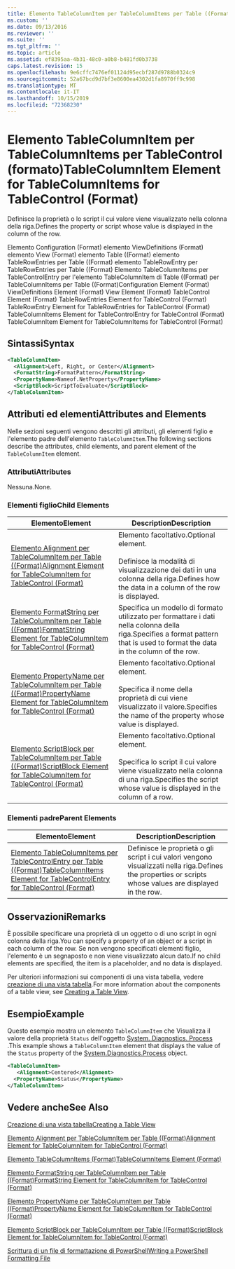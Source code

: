 ```yaml
---
title: Elemento TableColumnItem per TableColumnItems per Table ((Format) | Microsoft Docs
ms.custom: ''
ms.date: 09/13/2016
ms.reviewer: ''
ms.suite: ''
ms.tgt_pltfrm: ''
ms.topic: article
ms.assetid: ef8395aa-4b31-48c0-a0b8-b481fd0b3738
caps.latest.revision: 15
ms.openlocfilehash: 9e6cffc7476ef01124d95ecbf287d9788b0324c9
ms.sourcegitcommit: 52a67bcd9d7bf3e8600ea4302d1fa8970ff9c998
ms.translationtype: MT
ms.contentlocale: it-IT
ms.lasthandoff: 10/15/2019
ms.locfileid: "72368230"
---
```

# <a name="tablecolumnitem-element-for-tablecolumnitems-for-tablecontrol-format"></a><span data-ttu-id="fda4e-102">Elemento TableColumnItem per TableColumnItems per TableControl (formato)</span><span class="sxs-lookup"><span data-stu-id="fda4e-102">TableColumnItem Element for TableColumnItems for TableControl (Format)</span></span>

<span data-ttu-id="fda4e-103">Definisce la proprietà o lo script il cui valore viene visualizzato nella colonna della riga.</span><span class="sxs-lookup"><span data-stu-id="fda4e-103">Defines the property or script whose value is displayed in the column of the row.</span></span>

<span data-ttu-id="fda4e-104">Elemento Configuration (Format) elemento ViewDefinitions (Format) elemento View (Format) elemento Table ((Format) elemento TableRowEntries per Table ((Format) elemento TableRowEntry per TableRowEntries per Table ((Format) Elemento TableColumnItems per TableControlEntry per l'elemento TableColumnItem di Table ((Format) per TableColumnItems per Table ((Format)</span><span class="sxs-lookup"><span data-stu-id="fda4e-104">Configuration Element (Format) ViewDefinitions Element (Format) View Element (Format) TableControl Element (Format) TableRowEntries Element for TableControl (Format) TableRowEntry Element for TableRowEntries for TableControl (Format) TableColumnItems Element for TableControlEntry for TableControl (Format) TableColumnItem Element for TableColumnItems for TableControl (Format)</span></span>

## <a name="syntax"></a><span data-ttu-id="fda4e-105">Sintassi</span><span class="sxs-lookup"><span data-stu-id="fda4e-105">Syntax</span></span>

```xml
<TableColumnItem>
  <Alignment>Left, Right, or Center</Alignment>
  <FormatString>FormatPattern</FormatString>
  <PropertyName>Nameof.NetProperty</PropertyName>
  <ScriptBlock>ScriptToEvaluate</ScriptBlock>
</TableColumnItem>
```

## <a name="attributes-and-elements"></a><span data-ttu-id="fda4e-106">Attributi ed elementi</span><span class="sxs-lookup"><span data-stu-id="fda4e-106">Attributes and Elements</span></span>

<span data-ttu-id="fda4e-107">Nelle sezioni seguenti vengono descritti gli attributi, gli elementi figlio e l'elemento padre dell'elemento `TableColumnItem`.</span><span class="sxs-lookup"><span data-stu-id="fda4e-107">The following sections describe the attributes, child elements, and parent element of the `TableColumnItem` element.</span></span>

### <a name="attributes"></a><span data-ttu-id="fda4e-108">Attributi</span><span class="sxs-lookup"><span data-stu-id="fda4e-108">Attributes</span></span>

<span data-ttu-id="fda4e-109">Nessuna.</span><span class="sxs-lookup"><span data-stu-id="fda4e-109">None.</span></span>

### <a name="child-elements"></a><span data-ttu-id="fda4e-110">Elementi figlio</span><span class="sxs-lookup"><span data-stu-id="fda4e-110">Child Elements</span></span>

|<span data-ttu-id="fda4e-111">Elemento</span><span class="sxs-lookup"><span data-stu-id="fda4e-111">Element</span></span>|<span data-ttu-id="fda4e-112">Description</span><span class="sxs-lookup"><span data-stu-id="fda4e-112">Description</span></span>|
|-------------|-----------------|
|[<span data-ttu-id="fda4e-113">Elemento Alignment per TableColumnItem per Table ((Format)</span><span class="sxs-lookup"><span data-stu-id="fda4e-113">Alignment Element for TableColumnItem for TableControl (Format)</span></span>](./alignment-element-for-tablecolumnitem-for-tablecontrol-format.md)|<span data-ttu-id="fda4e-114">Elemento facoltativo.</span><span class="sxs-lookup"><span data-stu-id="fda4e-114">Optional element.</span></span><br /><br /> <span data-ttu-id="fda4e-115">Definisce la modalità di visualizzazione dei dati in una colonna della riga.</span><span class="sxs-lookup"><span data-stu-id="fda4e-115">Defines how the data in a column of the row is displayed.</span></span>|
|[<span data-ttu-id="fda4e-116">Elemento FormatString per TableColumnItem per Table ((Format)</span><span class="sxs-lookup"><span data-stu-id="fda4e-116">FormatString Element for TableColumnItem for TableControl (Format)</span></span>](./formatstring-element-for-tablecolumnitem-for-tablecontrol-format.md)|<span data-ttu-id="fda4e-117">Specifica un modello di formato utilizzato per formattare i dati nella colonna della riga.</span><span class="sxs-lookup"><span data-stu-id="fda4e-117">Specifies a format pattern that is used to format the data in the column of the row.</span></span>|
|[<span data-ttu-id="fda4e-118">Elemento PropertyName per TableColumnItem per Table ((Format)</span><span class="sxs-lookup"><span data-stu-id="fda4e-118">PropertyName Element for TableColumnItem for TableControl (Format)</span></span>](./propertyname-element-for-tablecolumnitem-for-tablecontrol-format.md)|<span data-ttu-id="fda4e-119">Elemento facoltativo.</span><span class="sxs-lookup"><span data-stu-id="fda4e-119">Optional element.</span></span><br /><br /> <span data-ttu-id="fda4e-120">Specifica il nome della proprietà di cui viene visualizzato il valore.</span><span class="sxs-lookup"><span data-stu-id="fda4e-120">Specifies the name of the property whose value is displayed.</span></span>|
|[<span data-ttu-id="fda4e-121">Elemento ScriptBlock per TableColumnItem per Table ((Format)</span><span class="sxs-lookup"><span data-stu-id="fda4e-121">ScriptBlock Element for TableColumnItem for TableControl (Format)</span></span>](./scriptblock-element-for-tablecolumnitem-for-tablecontrol-format.md)|<span data-ttu-id="fda4e-122">Elemento facoltativo.</span><span class="sxs-lookup"><span data-stu-id="fda4e-122">Optional element.</span></span><br /><br /> <span data-ttu-id="fda4e-123">Specifica lo script il cui valore viene visualizzato nella colonna di una riga.</span><span class="sxs-lookup"><span data-stu-id="fda4e-123">Specifies the script whose value is displayed in the column of a row.</span></span>|

### <a name="parent-elements"></a><span data-ttu-id="fda4e-124">Elementi padre</span><span class="sxs-lookup"><span data-stu-id="fda4e-124">Parent Elements</span></span>

|<span data-ttu-id="fda4e-125">Elemento</span><span class="sxs-lookup"><span data-stu-id="fda4e-125">Element</span></span>|<span data-ttu-id="fda4e-126">Description</span><span class="sxs-lookup"><span data-stu-id="fda4e-126">Description</span></span>|
|-------------|-----------------|
|[<span data-ttu-id="fda4e-127">Elemento TableColumnItems per TableControlEntry per Table ((Format)</span><span class="sxs-lookup"><span data-stu-id="fda4e-127">TableColumnItems Element for TableControlEntry for TableControl (Format)</span></span>](./tablecolumnitems-element-for-tablerowentry-for-tablecontrol-format.md)|<span data-ttu-id="fda4e-128">Definisce le proprietà o gli script i cui valori vengono visualizzati nella riga.</span><span class="sxs-lookup"><span data-stu-id="fda4e-128">Defines the properties or scripts whose values are displayed in the row.</span></span>|

## <a name="remarks"></a><span data-ttu-id="fda4e-129">Osservazioni</span><span class="sxs-lookup"><span data-stu-id="fda4e-129">Remarks</span></span>

<span data-ttu-id="fda4e-130">È possibile specificare una proprietà di un oggetto o di uno script in ogni colonna della riga.</span><span class="sxs-lookup"><span data-stu-id="fda4e-130">You can specify a property of an object or a script in each column of the row.</span></span> <span data-ttu-id="fda4e-131">Se non vengono specificati elementi figlio, l'elemento è un segnaposto e non viene visualizzato alcun dato.</span><span class="sxs-lookup"><span data-stu-id="fda4e-131">If no child elements are specified, the item is a placeholder, and no data is displayed.</span></span>

<span data-ttu-id="fda4e-132">Per ulteriori informazioni sui componenti di una vista tabella, vedere [creazione di una vista tabella](./creating-a-table-view.md).</span><span class="sxs-lookup"><span data-stu-id="fda4e-132">For more information about the components of a table view, see [Creating a Table View](./creating-a-table-view.md).</span></span>

## <a name="example"></a><span data-ttu-id="fda4e-133">Esempio</span><span class="sxs-lookup"><span data-stu-id="fda4e-133">Example</span></span>

<span data-ttu-id="fda4e-134">Questo esempio mostra un elemento `TableColumnItem` che Visualizza il valore della proprietà `Status` dell'oggetto [System. Diagnostics. Process](/dotnet/api/System.Diagnostics.Process) .</span><span class="sxs-lookup"><span data-stu-id="fda4e-134">This example shows a `TableColumnItem` element that displays the value of the `Status` property of the [System.Diagnostics.Process](/dotnet/api/System.Diagnostics.Process) object.</span></span>

```xml
<TableColumnItem>
   <Alignment>Centered</Alignment>
  <PropertyName>Status</PropertyName>
</TableColumnItem>

```

## <a name="see-also"></a><span data-ttu-id="fda4e-135">Vedere anche</span><span class="sxs-lookup"><span data-stu-id="fda4e-135">See Also</span></span>

[<span data-ttu-id="fda4e-136">Creazione di una vista tabella</span><span class="sxs-lookup"><span data-stu-id="fda4e-136">Creating a Table View</span></span>](./creating-a-table-view.md)

[<span data-ttu-id="fda4e-137">Elemento Alignment per TableColumnItem per Table ((Format)</span><span class="sxs-lookup"><span data-stu-id="fda4e-137">Alignment Element for TableColumnItem for TableControl (Format)</span></span>](./alignment-element-for-tablecolumnitem-for-tablecontrol-format.md)

[<span data-ttu-id="fda4e-138">Elemento TableColumnItems (Format)</span><span class="sxs-lookup"><span data-stu-id="fda4e-138">TableColumnItems Element (Format)</span></span>](./tablecolumnitems-element-for-tablerowentry-for-tablecontrol-format.md)

[<span data-ttu-id="fda4e-139">Elemento FormatString per TableColumnItem per Table ((Format)</span><span class="sxs-lookup"><span data-stu-id="fda4e-139">FormatString Element for TableColumnItem for TableControl (Format)</span></span>](./formatstring-element-for-tablecolumnitem-for-tablecontrol-format.md)

[<span data-ttu-id="fda4e-140">Elemento PropertyName per TableColumnItem per Table ((Format)</span><span class="sxs-lookup"><span data-stu-id="fda4e-140">PropertyName Element for TableColumnItem for TableControl (Format)</span></span>](./propertyname-element-for-tablecolumnitem-for-tablecontrol-format.md)

[<span data-ttu-id="fda4e-141">Elemento ScriptBlock per TableColumnItem per Table ((Format)</span><span class="sxs-lookup"><span data-stu-id="fda4e-141">ScriptBlock Element for TableColumnItem for TableControl (Format)</span></span>](./scriptblock-element-for-tablecolumnitem-for-tablecontrol-format.md)

[<span data-ttu-id="fda4e-142">Scrittura di un file di formattazione di PowerShell</span><span class="sxs-lookup"><span data-stu-id="fda4e-142">Writing a PowerShell Formatting File</span></span>](./writing-a-powershell-formatting-file.md)
